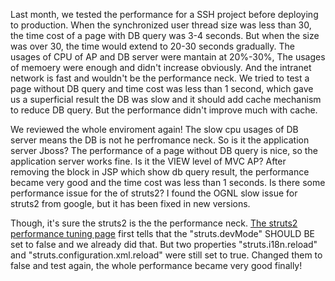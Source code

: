 <!---
markmeta_author: wongoo
markmeta_date: 2013-08-04 06:34:40+00:00
excerpt: SSH Project Performance Tuning Analysis
slug: ssh-project-performance-tuning-analiysis
markmeta_title: SSH Project Performance Tuning Analysis
wordpress_id: 459
markmeta_categories: Experience
markmeta_tags: performance,struts2
-->

Last month, we tested the performance for a SSH project before deploying to production. When the synchronized user thread size was less than 30, the time cost of a page with DB query was 3-4 seconds. But when the size was over 30, the time would extend to 20-30 seconds gradually. The usages of CPU of AP and DB server were mantain at 20%-30%, The usages of memoery were enough and didn't increase obviously. And the intranet network is fast and wouldn't be the performance neck. We tried to test a page without DB query and time cost was less than 1 second, which gave us a superficial result the DB was slow and it should add cache mechanism to reduce DB query. But the performance didn't improve much with cache. 

We reviewed the whole enviroment again! The slow cpu usages of DB server means the DB is not he perfromance neck. So is it the application server Jboss?
The performance of a page without DB query is nice, so the application server works fine. Is it the VIEW level of MVC AP?
After removing the  block in JSP which show db query result, the performance became very good and the time cost was less than 1 seconds. Is there some performance issue for the  of struts2? I found the OGNL slow issue for struts2 from google, but it has been fixed in new versions. 

Though, it's sure the struts2 is the the performance neck. [The struts2 performance tuning page](http://struts.apache.org/release/2.0.x/docs/performance-tuning.html) first tells that the "struts.devMode" SHOULD BE set to false and we already did that. But two properties "struts.i18n.reload" and "struts.configuration.xml.reload" were still set to true. Changed them to false and test again, the whole performance became very good finally!



